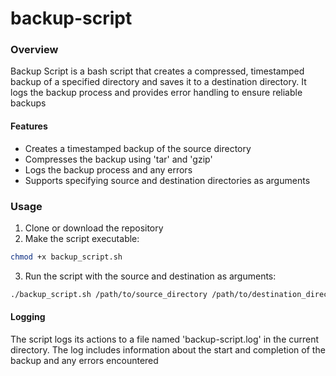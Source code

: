 # backup-script
### Overview
Backup Script is a bash script that creates a compressed, timestamped backup of a specified directory and saves it to a destination directory. It logs the backup process and provides error handling to ensure reliable backups

#### Features
- Creates a timestamped backup of the source directory
- Compresses the backup using 'tar' and 'gzip'
- Logs the backup process and any errors
- Supports specifying source and destination directories as arguments

### Usage
1. Clone or download the repository
2. Make the script executable:
```bash
chmod +x backup_script.sh
```
3. Run the script with the source and destination as arguments:
```bash
./backup_script.sh /path/to/source_directory /path/to/destination_directory
```

#### Logging
The script logs its actions to a file named 'backup-script.log' in the current directory. The log includes information about the start and completion of the backup and any errors encountered
